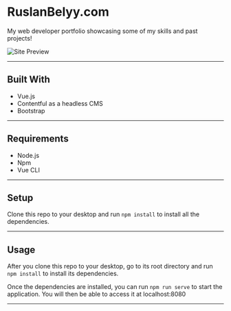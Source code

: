 RuslanBelyy.com
============

My web developer portfolio showcasing some of my skills and past projects!

![Site Preview](https://i.imgur.com/TrwMNoU.png)

---

## Built With
 - Vue.js
 - Contentful as a headless CMS
 - Bootstrap

---

## Requirements
 - Node.js
 - Npm
 - Vue CLI

---

## Setup
Clone this repo to your desktop and run `npm install` to install all the dependencies.

---

## Usage
After you clone this repo to your desktop, go to its root directory and run `npm install` to install its dependencies.

Once the dependencies are installed, you can run  `npm run serve` to start the application. You will then be able to access it at localhost:8080

---